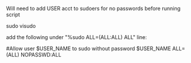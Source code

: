 Will need to add USER acct to sudoers for no passwords before running script

sudo visudo

add the following under "%sudo   ALL=(ALL:ALL) ALL" line:

#Allow user $USER_NAME to sudo without password
$USER_NAME ALL=(ALL) NOPASSWD:ALL

